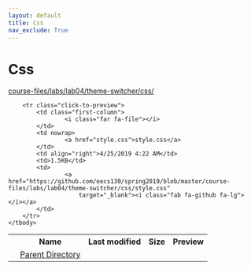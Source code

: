 ```yaml
---
layout: default
title: Css
nav_exclude: True
---
```


# Css

[course-files/labs/lab04/theme-switcher/css/](.)

<table class="tbl-files">
    <tbody>
        <tr>
            <th valign="top"></th>
            <th>Name</th>
            <th>Last modified</th>
            <th>Size</th>
            <th>Preview</th>
        </tr>
        <tr>
            <td valign="top">
                <i class="fa fa-folder-open"></i>
            </td>
            <td><a href="../">Parent Directory</a></td>
            <td>&nbsp;</td>
            <td>&nbsp;</td>
            <td>&nbsp;</td>
        </tr>

        <tr class="click-to-preview">
            <td class="first-column">
                    <i class="far fa-file"></i>
            </td>
            <td nowrap>
                    <a href="style.css">style.css</a>
            </td>
            <td align="right">4/25/2019 4:22 AM</td>
            <td>1.5KB</td>
            <td>
                    <a href="https://github.com/eecs130/spring2019/blob/master/course-files/labs/lab04/theme-switcher/css/style.css"
                        target="_blank"><i class="fab fa-github fa-lg"></i></a>
            </td>
        </tr>
    </tbody>
</table>


